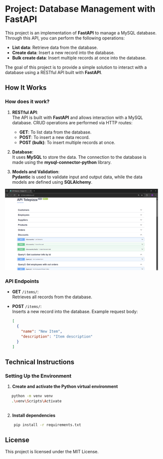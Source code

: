 # Project: Database Management with FastAPI

This project is an implementation of **FastAPI** to manage a MySQL database. Through this API, you can perform the following operations:

- **List data**: Retrieve data from the database.
- **Create data**: Insert a new record into the database.
- **Bulk create data**: Insert multiple records at once into the database.

The goal of this project is to provide a simple solution to interact with a database using a RESTful API built with **FastAPI**.

## How It Works

### How does it work?

1. **RESTful API**:  
   The API is built with **FastAPI** and allows interaction with a MySQL database. CRUD operations are performed via HTTP routes:

   - **GET**: To list data from the database.
   - **POST**: To insert a new data record.
   - **POST (bulk)**: To insert multiple records at once.

2. **Database**:  
   It uses **MySQL** to store the data. The connection to the database is made using the **mysql-connector-python** library.

3. **Models and Validation**:  
   **Pydantic** is used to validate input and output data, while the data models are defined using **SQLAlchemy**.

![Linked List Visualization](image.png)

### API Endpoints

- **GET** `/items/`:  
   Retrieves all records from the database.

- **POST** `/items/`:  
   Inserts a new record into the database. Example request body:
  ```json
  [
    {
      "name": "New Item",
      "description": "Item description"
    }
  ]
  ```

## Technical Instructions

### Setting Up the Environment

1. **Create and activate the Python virtual environment**

```bash
   python -m venv venv
   .\venv\Scripts\Activate
```

##

2. **Install dependencies**

```bash
    pip install -r requirements.txt
```

## License

This project is licensed under the MIT License.
